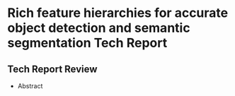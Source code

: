 # Rich feature hierarchies for accurate object detection and semantic segmentation Tech Report
## Tech Report Review
- Abstract